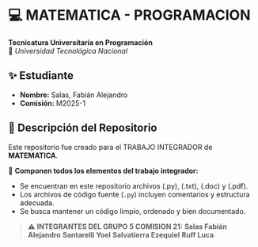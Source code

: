 # 💻 MATEMATICA - PROGRAMACION
**Tecnicatura Universitaria en Programación**  
📍 *Universidad Tecnológica Nacional*  

## ✨ Estudiante  
- **Nombre:** Salas, Fabián Alejandro  
- **Comisión:** M2025-1  

## 📂 Descripción del Repositorio  
Este repositorio fue creado para el TRABAJO INTEGRADOR de **MATEMATICA**.  

📌 **Componen todos los elementos del trabajo integrador:**  
- Se encuentran en este repositorio archivos (.py), (.txt), (.doc) y (.pdf).  
- Los archivos de código fuente (`.py`) incluyen comentarios y estructura adecuada.  
- Se busca mantener un código limpio, ordenado y bien documentado.  

> ⚠️ **INTEGRANTES DEL GRUPO 5 COMISION 21:**
>       **Salas Fabián Alejandro**
        **Santarelli Yoel**
        **Salvatierra Ezequiel**
        **Ruff Luca**
> 
